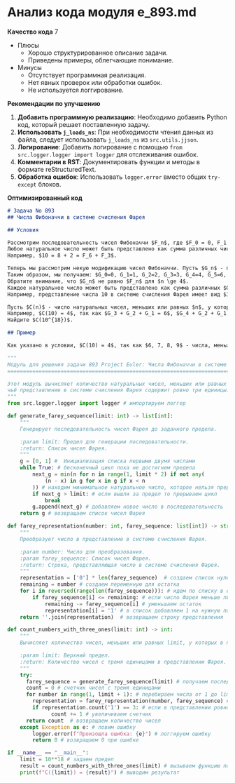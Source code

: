 # Анализ кода модуля e_893.md

**Качество кода**
7
- Плюсы
    -  Хорошо структурированное описание задачи.
    -  Приведены примеры, облегчающие понимание.
- Минусы
    -  Отсутствует программная реализация.
    -  Нет явных проверок или обработки ошибок.
    -  Не используется логгирование.

**Рекомендации по улучшению**

1.  **Добавить программную реализацию**: Необходимо добавить Python код, который решает поставленную задачу.
2.  **Использовать `j_loads_ns`**: При необходимости чтения данных из файла, следует использовать `j_loads_ns` из `src.utils.jjson`.
3.  **Логирование**: Добавить логирование с помощью `from src.logger.logger import logger` для отслеживания ошибок.
4.  **Комментарии в RST**: Документировать функции и методы в формате reStructuredText.
5.  **Обработка ошибок**: Использовать `logger.error` вместо общих `try-except` блоков.

**Оптимизированный код**
```markdown
# Задача No 893
## Числа Фибоначчи в системе счисления Фарея

## Условия

Рассмотрим последовательность чисел Фибоначчи $F_n$, где $F_0 = 0, F_1 = 1$ и $F_n = F_{n-1} + F_{n-2}$ для $n \geq 2$.
Любое натуральное число может быть представлено как сумма различных чисел Фибоначчи. Более того, существует представление, в котором не используются два последовательных числа Фибоначчи. Это так называемое представление Цекендорфа.
Например, $10 = 8 + 2 = F_6 + F_3$.

Теперь мы рассмотрим некую модификацию чисел Фибоначчи. Пусть $G_n$ - последовательность чисел, начинающаяся с $G_0 = 0, G_1 = 1$, но $G_n$ определяется как **наименьшее** натуральное число, непредставимое в виде суммы различных $G_i$ с $i < n$.
Таким образом, мы получаем: $G_0=0, G_1=1, G_2=2, G_3=3, G_4=4, G_5=6, G_6=9, G_7=12, G_8=15, G_9=19, G_{10}=25, G_{11}=31$.
Обратите внимание, что $G_n$ не равно $F_n$ для $n \ge 4$.
Каждое натуральное число может быть представлено как сумма различных $G_i$. Более того, существует представление, в котором не используются два последовательных числа $G_i$. Назовем это представлением "системы счисления Фарея".
Например, представление числа 10 в системе счисления Фарея имеет вид $10 = G_4 + G_2 = 4 + 2$, то есть в этой системе 10 записывается как `10100`.

Пусть $C(n)$ - число натуральных чисел, меньших или равных $n$, у которых представление в системе счисления Фарея содержит **ровно** три единицы.
Например, $C(10) = 4$, так как $G_3 + G_2 + G_1 = 6$, $G_4 + G_2 + G_1 = 7$, $G_4 + G_3 + G_1 = 8$, $G_4 + G_3 + G_2 = 9$ все меньше 10.
Найдите $C(10^{18})$.

## Пример

Как указано в условии, $C(10) = 4$, так как $6, 7, 8, 9$ - числа, меньшие или равные 10, имеющие ровно три единицы в представлении в системе счисления Фарея.
```
```python
"""
Модуль для решения задачи 893 Project Euler: Числа Фибоначчи в системе счисления Фарея
===================================================================================

Этот модуль вычисляет количество натуральных чисел, меньших или равных заданному числу,
чьё представление в системе счисления Фарея содержит ровно три единицы.
"""
from src.logger.logger import logger # импортируем логгер

def generate_farey_sequence(limit: int) -> list[int]:
    """
    Генерирует последовательность чисел Фарея до заданного предела.

    :param limit: Предел для генерации последовательности.
    :return: Список чисел Фарея.
    """
    g = [0, 1] #  Инициализация списка первыми двумя числами
    while True: # бесконечный цикл пока не достигнем предела
        next_g = min(n for n in range(1, limit * 2) if not any(
            (n - x) in g for x in g if x < n
        )) # находим минимальное натуральное число, которое нельзя представить как сумму g[i] с i < len(g)
        if next_g > limit: # если вышли за предел то прерываем цикл
            break
        g.append(next_g) # добавляем новое число в последовательность
    return g # возвращаем список чисел Фарея

def farey_representation(number: int, farey_sequence: list[int]) -> str:
    """
    Преобразует число в представление в системе счисления Фарея.

    :param number: Число для преобразования.
    :param farey_sequence: Список чисел Фарея.
    :return: Строка, представляющая число в системе счисления Фарея.
    """
    representation = ['0'] * len(farey_sequence)  # создаем список нулей по длине последовательности Фарея
    remaining = number # создаем переменную для остатка
    for i in reversed(range(len(farey_sequence))): # идем по списку в обратном порядке
        if farey_sequence[i] <= remaining: # если число Фарея меньше либо равно остатку
            remaining -= farey_sequence[i] # уменьшаем остаток
            representation[i] = '1' # в список добавляем 1 на нужную позицию
    return ''.join(representation)  # возвращаем строку представления

def count_numbers_with_three_ones(limit: int) -> int:
    """
    Вычисляет количество чисел, меньших или равных limit, у которых в представлении в системе Фарея ровно 3 единицы.

    :param limit: Верхний предел.
    :return: Количество чисел с тремя единицами в представлении Фарея.
    """
    try:
      farey_sequence = generate_farey_sequence(limit) # получаем последовательность Фарея
      count = 0 # счетчик чисел с тремя единицами
      for number in range(1, limit + 1): # перебираем числа от 1 до limit
        representation = farey_representation(number, farey_sequence) # получаем представление числа в системе Фарея
        if representation.count('1') == 3: # если в представлении ровно три единицы
              count += 1 # увеличиваем счетчик
      return count  # возвращаем количество чисел
    except Exception as e: # ловим ошибку
        logger.error(f"Произошла ошибка: {e}") # логгируем ошибку
        return 0 # возвращаем 0 при ошибке

if __name__ == "__main__":
    limit = 10**18 # задаем предел
    result = count_numbers_with_three_ones(limit) # вызываем функцию подсчета
    print(f"C({limit}) = {result}") # выводим результат
```